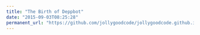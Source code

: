 ```yaml
---
title: "The Birth of Deppbot"
date: "2015-09-03T08:25:28"
permanent_url: "https://github.com/jollygoodcode/jollygoodcode.github.io/issues/3"
---
```

